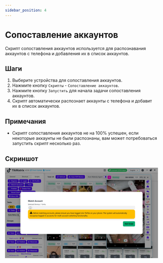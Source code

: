 ```yaml
---
sidebar_position: 4
---
```


# Сопоставление аккаунтов

Скрипт сопоставления аккаунтов используется для распознавания аккаунтов с телефона и добавления их в список аккаунтов.

## Шаги

1. Выберите устройства для сопоставления аккаунтов.
2. Нажмите кнопку `Скрипты` - `Сопоставление аккаунтов`.
3. Нажмите кнопку `Запустить` для начала задачи сопоставления аккаунтов.
4. Скрипт автоматически распознает аккаунты с телефона и добавит их в список аккаунтов.

## Примечания

* Скрипт сопоставления аккаунтов не на 100% успешен, если некоторые аккаунты не были распознаны, вам может потребоваться запустить скрипт несколько раз.

## Скриншот

![Сопоставление аккаунтов](../img/match-account.webp)
